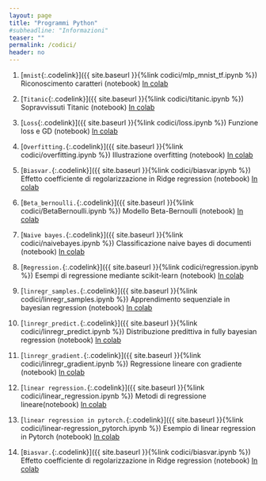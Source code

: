```yaml
---
layout: page
title: "Programmi Python"
#subheadline: "Informazioni"
teaser: ""
permalink: /codici/
header: no
---
```





1. [`mnist`{:.codelink}]({{ site.baseurl }}{%link codici/mlp_mnist_tf.ipynb %}) Riconoscimento caratteri (notebook) [In colab](https://colab.research.google.com/github/tvml/ml2324/blob/master/codici/mlp_mnist_tf.ipynb)

1. [`Titanic`{:.codelink}]({{ site.baseurl }}{%link codici/titanic.ipynb %}) Sopravvissuti Titanic (notebook) [In colab](https://colab.research.google.com/github/tvml/ml2324/blob/master/codici/titanic.ipynb)

1. [`Loss`{:.codelink}]({{ site.baseurl }}{%link codici/loss.ipynb %}) Funzione loss e GD (notebook) [In colab](https://colab.research.google.com/github/tvml/ml2324/blob/master/codici/loss.ipynb)

1. [`Overfitting.`{:.codelink}]({{ site.baseurl }}{%link codici/overfitting.ipynb %}) Illustrazione overfitting (notebook) [In colab](https://colab.research.google.com/github/tvml/ml2324/blob/master/codici/overfitting.ipynb)

1. [`Biasvar.`{:.codelink}]({{ site.baseurl }}{%link codici/biasvar.ipynb %}) Effetto coefficiente di regolarizzazione in Ridge regression (notebook) [In colab](https://colab.research.google.com/github/tvml/ml2324/blob/master/codici/biasvar.ipynb)

1. [`Beta_bernoulli.`{:.codelink}]({{ site.baseurl }}{%link codici/BetaBernoulli.ipynb %}) Modello Beta-Bernoulli (notebook) [In colab](https://colab.research.google.com/github/tvml/ml2324/blob/master/codici/BetaBernoulli.ipynb)

1. [`Naive bayes.`{:.codelink}]({{ site.baseurl }}{%link codici/naivebayes.ipynb %}) Classificazione naive bayes di documenti (notebook) [In colab](https://colab.research.google.com/github/tvml/ml2324/blob/master/codici/naivebayes.ipynb)

1. [`Regression.`{:.codelink}]({{ site.baseurl }}{%link codici/regression.ipynb %}) Esempi di regressione mediante scikit-learn (notebook) [In colab](https://colab.research.google.com/github/tvml/ml2324/blob/master/codici/regression.ipynb)

1. [`linregr_samples.`{:.codelink}]({{ site.baseurl }}{%link codici/linregr_samples.ipynb %}) Apprendimento sequenziale in bayesian regression (notebook) [In colab](https://colab.research.google.com/github/tvml/ml2324/blob/master/codici/linregr_samples.ipynb)

1. [`linregr_predict.`{:.codelink}]({{ site.baseurl }}{%link codici/linregr_predict.ipynb %}) Distribuzione predittiva in fully bayesian regression (notebook) [In colab](https://colab.research.google.com/github/tvml/ml2324/blob/master/codici/linregr_predict.ipynb)

1. [`linregr_gradient.`{:.codelink}]({{ site.baseurl }}{%link codici/linregr_gradient.ipynb %}) Regressione lineare con gradiente (notebook) [In colab](https://colab.research.google.com/github/tvml/ml2324/blob/master/codici/linregr_gradient.ipynb)

1. [`linear regression.`{:.codelink}]({{ site.baseurl }}{%link codici/linear_regression.ipynb %}) Metodi di regressione lineare(notebook) [In colab](https://colab.research.google.com/github/tvml/ml2324/blob/master/codici/linear_regression.ipynb)

1. [`linear regression in pytorch.`{:.codelink}]({{ site.baseurl }}{%link codici/linear-regression_pytorch.ipynb %}) Esempio di linear regression in Pytorch (notebook) [In colab](https://colab.research.google.com/github/tvml/ml2324/blob/master/codici/linear-regression_pytorch.ipynb)

1. [`Biasvar.`{:.codelink}]({{ site.baseurl }}{%link codici/biasvar.ipynb %}) Effetto coefficiente di regolarizzazione in Ridge regression (notebook) [In colab](https://colab.research.google.com/github/tvml/ml2324/blob/main/codici/biasvar.ipynb)
